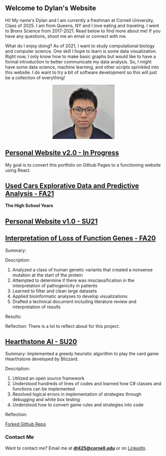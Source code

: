 ## Welcome to Dylan's Website 
Hi! My name's Dylan and I am currently a freshman at Cornell University, Class of 2025. I am from Queens, NY and I love eating and traveling. I went to Bronx Science from 2017-2021. Read below to find more about me! If you have any questions, shoot me an email or connect with me. 

What do I enjoy doing? As of 2021, I want to study computational biology and computer science. One skill I hope to learn is some data visualization. Right now, I only know how to make basic graphs but would like to have a formal introduction to better communicate my data analysis. So, I might have some data science, machine learning, and other scripts sprinkled into this website. I do want to try a bit of software development so this will just be a collection of everything! 

<p style="text-align:center;"><img src="pfp.jpg" alt="Me" width ="200"></p>

## [Personal Website v2.0 - In Progress]()
My goal is to convert this portfolio on Github Pages to a functioning website using React. 

## [Used Cars Explorative Data and Predictive Analysis - FA21](https://github.com/DylanTom/info-final-project)

**The High School Years**

## [Personal Website v1.0 - SU21](https://github.com/DylanTom/Dylan-Website)

## [Interpretation of Loss of Function Genes - FA20](https://github.com/DylanTom/InterpretationLoF)
Summary: 

Description:
1. Analyzed a class of human genetic variants that created a nonsense mutation at the start of the protein
2. Attempted to determine if there was misclassification in the interpretation of pathogenicity in patients
3. Learned to filter and clean large datasets 
4. Applied bioinformatic analyses to develop visualizations
5. Drafted a technical document including literature review and interpretation of results

Results:

Reflection: There is a lot to reflect about for this project. 

## [Hearthstone AI - SU20]()
Summary: Implemented a greedy heuristic algorithm to play the card game Hearthstone developed by Blizzard. 

Description:
1. Utilized an open source framework 
2. Understood hundreds of lines of codes and learned how C# classes and functions can be implemented
3. Resolved logical errors in implementation of strategies through debugging and white box testing
4. Understood how to convert game rules and strategies into code

Reflection: 

[Forked Github Repo](https://github.com/DylanTom/HearthstoneAICompetition)

### Contact Me
Want to contact me? Email me at **dt425@cornell.edu** or on [LinkedIn](https://linkedin.com/in/dylan-tom).